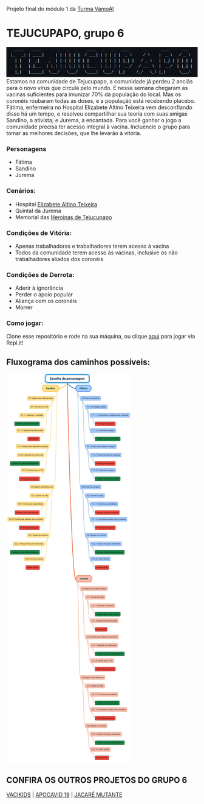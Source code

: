 Projeto final do módulo 1 da [Turma VamoAI](https://github.com/serenozin/turmaVamoAi)
# TEJUCUPAPO, grupo 6
<img src="capa.png">
Estamos na comunidade de Tejucupapo, a comunidade já perdeu 2 anciãs 
para o novo vírus que circula pelo mundo. E nessa semana chegaram as vacinas 
suficientes para imunizar 70% da população do local. Mas os coronéis 
roubaram todas as doses, e a população está recebendo placebo. Fátima, 
enfermeira no Hospital Elizabete Altino Teixeira vem desconfiando 
disso há um tempo, e resolveu compartilhar sua teoria com suas amigas 
Sandino, a ativista; e Jurema, a encantada. Para você ganhar o jogo a 
comunidade precisa ter acesso integral à vacina. Incluencie o grupo para
tomar as melhores decisões, que lhe levarão à vitória.

### Personagens 

- Fátima
- Sandino
- Jurema

### Cenários:

- Hospital [Elizabete Altino Teixeira](https://pt.wikipedia.org/wiki/Elizabeth_Altino_Teixeira)
- Quintal da Jurema
- Memorial das [Heroínas de Tejucupapo](https://pt.wikipedia.org/wiki/Batalha_de_Tejucupapo)

### Condições de Vitória: 

- Apenas trabalhadoras e trabalhadores terem acesso à vacina
- Todos da comunidade terem acesso às vacinas, inclusive os não trabalhadores aliados  dos coronéis

### Condições de Derrota: 

- Aderir à ignorância
- Perder o apoio popular
- Aliança com os coronéis
- Morrer

### Como jogar:
Clone esse repositório e rode na sua máquina, ou  clique [aqui](https://repl.it/talk/share/JogoResilia/126593) para jogar via Repl.it!
## Fluxograma dos caminhos possíveis:

![Fluxograma](fluxograma.jpg)

## CONFIRA OS OUTROS PROJETOS DO GRUPO 6

[VACIKIDS](https://github.com/D20go/JogoResilia) |
[APOCAVID 19](https://github.com/turquetti/JogoResilia) |
[JACARÉ MUTANTE](https://github.com/tsffarias/JogoResilia)


